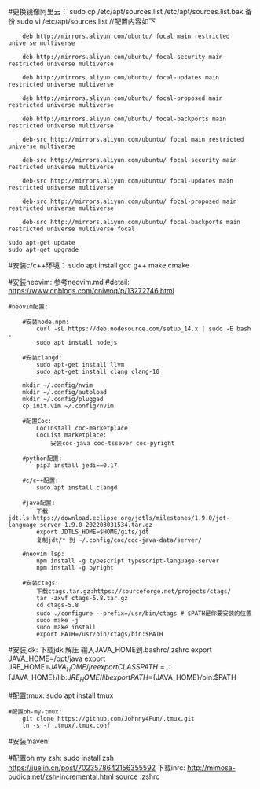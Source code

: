 #更换镜像阿里云：
    sudo cp /etc/apt/sources.list /etc/apt/sources.list.bak 备份
    sudo vi /etc/apt/sources.list
    //配置内容如下

        deb http://mirrors.aliyun.com/ubuntu/ focal main restricted universe multiverse 

        deb http://mirrors.aliyun.com/ubuntu/ focal-security main restricted universe multiverse 

        deb http://mirrors.aliyun.com/ubuntu/ focal-updates main restricted universe multiverse 

        deb http://mirrors.aliyun.com/ubuntu/ focal-proposed main restricted universe multiverse 

        deb http://mirrors.aliyun.com/ubuntu/ focal-backports main restricted universe multiverse 

        deb-src http://mirrors.aliyun.com/ubuntu/ focal main restricted universe multiverse 

        deb-src http://mirrors.aliyun.com/ubuntu/ focal-security main restricted universe multiverse 

        deb-src http://mirrors.aliyun.com/ubuntu/ focal-updates main restricted universe multiverse 

        deb-src http://mirrors.aliyun.com/ubuntu/ focal-proposed main restricted universe multiverse 

        deb-src http://mirrors.aliyun.com/ubuntu/ focal-backports main restricted universe multiverse focal

    sudo apt-get update
    sudo apt-get upgrade

#安装c/c++环境：
    sudo apt install gcc g++ make cmake

#安装neovim:
    参考neovim.md
    #detail:
        https://www.cnblogs.com/cniwoq/p/13272746.html

    #neovim配置:

        #安装node,npm:
            curl -sL https://deb.nodesource.com/setup_14.x | sudo -E bash -
            sudo apt install nodejs
        
        #安装clangd:
            sudo apt-get install llvm
            sudo apt-get install clang clang-10
        
        mkdir ~/.config/nvim
        mkdir ~/.config/autoload
        mkdir ~/.config/plugged
        cp init.vim ~/.config/nvim

        #配置Coc:
            CocInstall coc-marketplace
            CocList marketplace:
                安装coc-java coc-tssever coc-pyright
        
        #python配置:
            pip3 install jedi==0.17

        #c/c++配置:
            sudo apt install clangd

        #java配置:
            下载jdt.ls:https://download.eclipse.org/jdtls/milestones/1.9.0/jdt-language-server-1.9.0-202203031534.tar.gz
            export JDTLS_HOME=$HOME/gits/jdt
            复制jdt/* 到 ~/.config/coc/coc-java-data/server/

        #neovim lsp:
            npm install -g typescript typescript-language-server
            npm install -g pyright

        #安装ctags:
            下载ctags.tar.gz:https://sourceforge.net/projects/ctags/
            tar -zxvf ctags-5.8.tar.gz
            cd ctags-5.8
            sudo ./configure --prefix=/usr/bin/ctags # $PATH是你要安装的位置
            sudo make -j
            sudo make install
            export PATH=/usr/bin/ctags/bin:$PATH


#安装jdk:
    下载jdk
    解压
    输入JAVA_HOME到.bashrc/.zshrc
     export JAVA_HOME=/opt/java
     export JRE_HOME=${JAVA_HOME}/jre                    
     export CLASSPATH=.:${JAVA_HOME}/lib:${JRE_HOME}/lib 
     export PATH=${JAVA_HOME}/bin:$PATH

#配置tmux:
    sudo apt install tmux

    #配置oh-my-tmux:
        git clone https://github.com/Johnny4Fun/.tmux.git
        ln -s -f .tmux/.tmux.conf

#安装maven:

#配置oh my zsh:
    sudo install zsh
    https://juejin.cn/post/7023578642156355592
    下载inrc: http://mimosa-pudica.net/zsh-incremental.html
    source .zshrc

